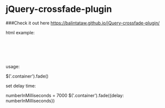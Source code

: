 # jQuery-crossfade-plugin

###Check it out here https://balintataw.github.io/jQuery-crossfade-plugin/

html example:

### <div class="container">
###     <img src="">
###     <img src="">
###     <img src="">    
### </div>

usage:

$('.container').fade()

set delay time:

numberInMilliseconds = 7000
$('.container').fade({delay: numberInMilliseconds})

